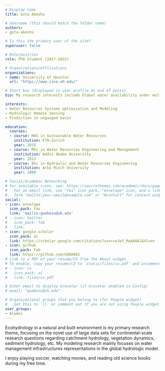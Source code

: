 ```yaml
---
# Display name
title: Guta Abeshu

# Username (this should match the folder name)
authors:
- guta-abeshu

# Is this the primary user of the site?
superuser: false

# Role/position
role: PhD Student (2017-2022)

# Organizations/Affiliations
organizations:
- name: University of Houston
  url: "https://www.cive.uh.edu/"

# Short bio (displayed in user profile at end of posts)
bio: My research interests include Global water availability under multiple anthropogenic influences, especially reservoirs.

interests:
- Water Resources Systems optimization and Modeling
- Hydrologic Remote Sensing
- Prediction in ungauged basin

education:
  courses:
  - course: MAS in Sustainable Water Resources
    institution: ETH-Zurich
    year: 2015
  - course: MSc in Water Resources Engineering and Management
    institution: Addis Ababa University
    year: 2013
  - course: BSc in Hydraulic and Water Resources Engineering
    institution: Arba Minch University
    year: 2009

# Social/Academic Networking
# For available icons, see: https://sourcethemes.com/academic/docs/page-builder/#icons
#   For an email link, use "fas" icon pack, "envelope" icon, and a link in the
#   form "mailto:your-email@example.com" or "#contact" for contact widget.
social:
- icon: envelope
  icon_pack: fas
  link: 'mailto:gwabesu@uh.edu'
# - icon: twitter
#   icon_pack: fab
#   link: 
- icon: google-scholar
  icon_pack: ai
  link: https://scholar.google.com/citations?user=oJwf_RwAAAAJ&hl=en
- icon: github
  icon_pack: fab
  link: https://github.com/G98A982
# Link to a PDF of your resume/CV from the About widget.
# To enable, copy your resume/CV to `static/files/cv.pdf` and uncomment the lines below.
# - icon: cv
#   icon_pack: ai
#   link: files/cv.pdf

# Enter email to display Gravatar (if Gravatar enabled in Config)
# email: "gwabesu@uh.edu"

# Organizational groups that you belong to (for People widget)
#   Set this to `[]` or comment out if you are not using People widget.
user_groups:
- Alumni
---
```


Ecohydrology in a natural and built environment is my primary research theme, focusing on the novel use of large data sets for continental-scale research questions regarding catchment hydrology, vegetation dynamics, sediment hydrology, etc. My modeling research mainly focuses on water management infrastructures representations in the global hydrologic model.

I enjoy playing soccer, watching movies, and reading old science books during my free time.
